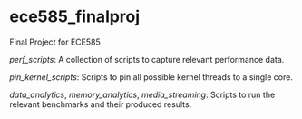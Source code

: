 # ece585_finalproj
Final Project for ECE585

*perf_scripts*: A collection of scripts to capture relevant performance data. 

*pin_kernel_scripts*: Scripts to pin all possible kernel threads to a single core. 

*data_analytics*, *memory_analytics*, *media_streaming*: Scripts to run the relevant benchmarks and their produced results. 
